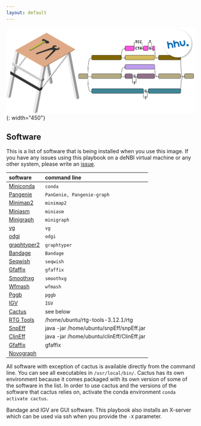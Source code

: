 ```yaml
---
layout: default
---
```


![GGW_logo](/denbi_gg/logo_trans.png){: width="450"}

## Software

This is a list of software that is being installed when you use this image. If you have any issues using this playbook on a deNBI virtual machine or any other system, please write an [issue](https://github.com/DiltheyLab/graph-genome-workbench/issues).

| software      | command line |
|:--------------|:-------------|
| [Miniconda](https://docs.conda.io/en/latest/miniconda.html) | `conda` |
| [Pangenie](https://github.com/eblerjana/PanGenie) | `PanGenie, Pangenie-graph` |
| [Minimap2](https://github.com/lh3/minimap2) | `minimap2` |
| [Miniasm](https://github.com/lh3/miniasm) | `miniasm` |
| [Minigraph](https://github.com/lh3/minigraph) | `minigraph` |
| [vg](https://github.com/vgteam/vg) | `vg` |
| [odgi](https://github.com/pangenome/odgi) | `odgi` |
| [graphtyper2](https://github.com/DecodeGenetics/graphtyper) | `graphtyper` |
| [Bandage](https://github.com/rrwick/Bandage) | `Bandage` |
| [Seqwish](https://github.com/ekg/seqwish) | `seqwish` |
| [Gfaffix](https://github.com/marschall-lab/GFAffix) | `gfaffix` |
| [Smoothxg](https://github.com/pangenome/smoothxg) | `smoothxg` |
| [Wfmash](https://github.com/waveygang/wfmash) | `wfmash` |
| [Pggb](https://github.com/pangeonme/pggb) | `pggb` |
| [IGV](https://software.broadinstitute.org/software/igv/) | `IGV` |
| [Cactus](https://github.com/ComparativeGenomicsToolkit/cactus) | see below |
| [RTG Tools](https://www.realtimegenomics.com/products/rtg-tools) | /home/ubuntu/rtg-tools-3.12.1/rtg |
| [SnpEff](https://netcologne.dl.sourceforge.net/project/snpeff) | java -jar /home/ubuntu/snpEff/snpEff.jar |
| [ClinEff](https://netcologne.dl.sourceforge.net/project/snpeff) | java -jar /home/ubuntu/clinEff/ClinEff.jar  |
| [Gfaffix](https://github.com/marschall-lab/GFAffix) | gfaffix |
| [Novograph](https://github.com/NCBI-Hackathons/NovoGraph) |  |

All software with exception of cactus is available directly from the command line. You can see all executables in `/usr/local/bin/`. Cactus has its own environment because it comes packaged with its own version of some of the software in the list. In order to use cactus and the versions of the software that cactus relies on, activate the conda environment `conda activate cactus`.

Bandage and IGV are GUI software. This playbook also installs an X-server which can be used via ssh when you provide the `-X` parameter.

